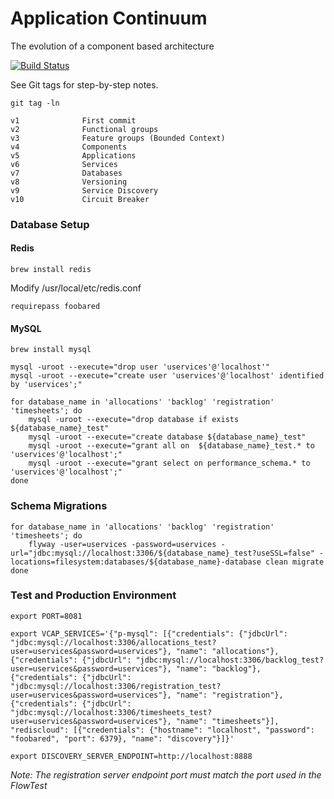 # Application Continuum

The evolution of a component based architecture

[![Build Status](https://travis-ci.org/barinek/appcontinuum.svg?branch=master)](https://travis-ci.org/barinek/appcontinuum)

See Git tags for step-by-step notes.

```
git tag -ln

v1              First commit
v2              Functional groups
v3              Feature groups (Bounded Context)
v4              Components
v5              Applications
v6              Services
v7              Databases
v8              Versioning
v9              Service Discovery
v10             Circuit Breaker
```

### Database Setup

#### Redis
```
brew install redis
```

Modify /usr/local/etc/redis.conf

```
requirepass foobared
```

#### MySQL
```
brew install mysql
```

```
mysql -uroot --execute="drop user 'uservices'@'localhost'"
mysql -uroot --execute="create user 'uservices'@'localhost' identified by 'uservices';"

for database_name in 'allocations' 'backlog' 'registration' 'timesheets'; do
    mysql -uroot --execute="drop database if exists ${database_name}_test"
    mysql -uroot --execute="create database ${database_name}_test"
    mysql -uroot --execute="grant all on  ${database_name}_test.* to 'uservices'@'localhost';"
    mysql -uroot --execute="grant select on performance_schema.* to 'uservices'@'localhost';"
done
```

### Schema Migrations

```
for database_name in 'allocations' 'backlog' 'registration' 'timesheets'; do
    flyway -user=uservices -password=uservices -url="jdbc:mysql://localhost:3306/${database_name}_test?useSSL=false" -locations=filesystem:databases/${database_name}-database clean migrate
done
```

### Test and Production Environment

````
export PORT=8081

export VCAP_SERVICES='{"p-mysql": [{"credentials": {"jdbcUrl": "jdbc:mysql://localhost:3306/allocations_test?user=uservices&password=uservices"}, "name": "allocations"}, {"credentials": {"jdbcUrl": "jdbc:mysql://localhost:3306/backlog_test?user=uservices&password=uservices"}, "name": "backlog"}, {"credentials": {"jdbcUrl": "jdbc:mysql://localhost:3306/registration_test?user=uservices&password=uservices"}, "name": "registration"}, {"credentials": {"jdbcUrl": "jdbc:mysql://localhost:3306/timesheets_test?user=uservices&password=uservices"}, "name": "timesheets"}], "rediscloud": [{"credentials": {"hostname": "localhost", "password": "foobared", "port": 6379}, "name": "discovery"}]}'

export DISCOVERY_SERVER_ENDPOINT=http://localhost:8888
````

_Note: The registration server endpoint port must match the port used in the FlowTest_
